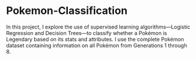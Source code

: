 # Pokemon-Classification
In this project, I explore the use of supervised learning algorithms—Logistic Regression and Decision Trees—to classify whether a Pokémon is Legendary based on its stats and attributes. I use the complete Pokémon dataset containing information on all Pokémon from Generations 1 through 8.
